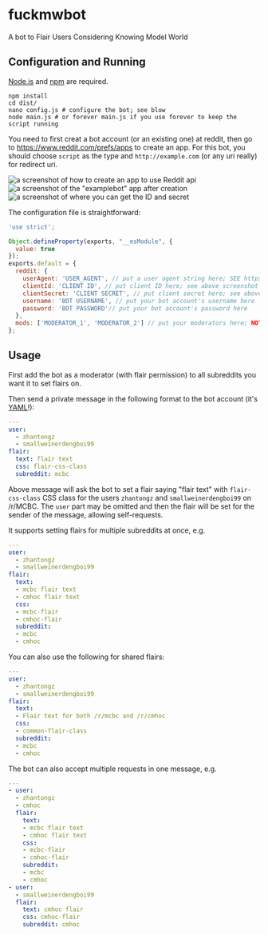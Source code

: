 # fuckmwbot
A bot to Flair Users Considering Knowing Model World

## Configuration and Running

[Node.js](https://nodejs.org/) and [npm](https://www.npmjs.com/) are required.

```
npm install
cd dist/
nano config.js # configure the bot; see blow
node main.js # or forever main.js if you use forever to keep the script running
```

You need to first creat a bot account (or an existing one) at reddit, then go to https://www.reddit.com/prefs/apps to create an app. For this bot, you should choose `script` as the type and `http://example.com` (or any uri really) for redirect uri.

![a screenshot of how to create an app to use Reddit api](https://i.imgur.com/ZwHhrFX.png)
![a screenshot of the "examplebot" app after creation](https://i.imgur.com/GRZ5cBi.png)
![a screenshot of where you can get the ID and secret](https://i.imgur.com/CcJtAFt.png)

The configuration file is straightforward:

```javascript
'use strict';

Object.defineProperty(exports, "__esModule", {
  value: true
});
exports.default = {
  reddit: {
    userAgent: 'USER_AGENT', // put a user agent string here; SEE https://github.com/reddit/reddit/wiki/API
    clientId: 'CLIENT ID', // put client ID here; see above screenshot
    clientSecret: 'CLIENT SECRET', // put client secret here; see above screenshot
    username: 'BOT USERNAME', // put your bot account's username here
    password: 'BOT PASSWORD'// put your bot account's password here
  },
  mods: ['MODERATOR_1', 'MODERATOR_2'] // put your moderators here; NOTE: THEY CAN CHANGE FLAIRS FOR EVERYONE
};
```


## Usage

First add the bot as a moderator (with flair permission) to all subreddits you want it to set flairs on.

Then send a private message in the following format to the bot account (it's [YAML](https://yaml.org)!):

```yaml
---
user:
  - zhantongz
  - smallweinerdengboi99
flair:
  text: flair text
  css: flair-css-class
  subreddit: mcbc
```

Above message will ask the bot to set a flair saying "flair text" with `flair-css-class` CSS class for the users `zhantongz` and `smallweinerdengboi99` on /r/MCBC. The `user` part may be omitted and then the flair will be set for the sender of the message, allowing self-requests.

It supports setting flairs for multiple subreddits at once, e.g.

```yaml
---
user:
  - zhantongz
  - smallweinerdengboi99
flair:
  text: 
  - mcbc flair text
  - cmhoc flair text
  css: 
  - mcbc-flair
  - cmhoc-flair
  subreddit:
  - mcbc
  - cmhoc
```

You can also use the following for shared flairs:

```yaml
---
user:
  - zhantongz
  - smallweinerdengboi99
flair:
  text: 
  - Flair text for both /r/mcbc and /r/cmhoc
  css: 
  - common-flair-class
  subreddit:
  - mcbc
  - cmhoc
```

The bot can also accept multiple requests in one message, e.g.

```yaml
---
- user:
  - zhantongz
  - cmhoc
  flair:
    text:
    - mcbc flair text
    - cmhoc flair text
    css:
    - mcbc-flair
    - cmhoc-flair
    subreddit:
    - mcbc
    - cmhoc
- user:
  - smallweinerdengboi99
  flair:
    text: cmhoc flair
    css: cmhoc-flair
    subreddit: cmhoc
```


